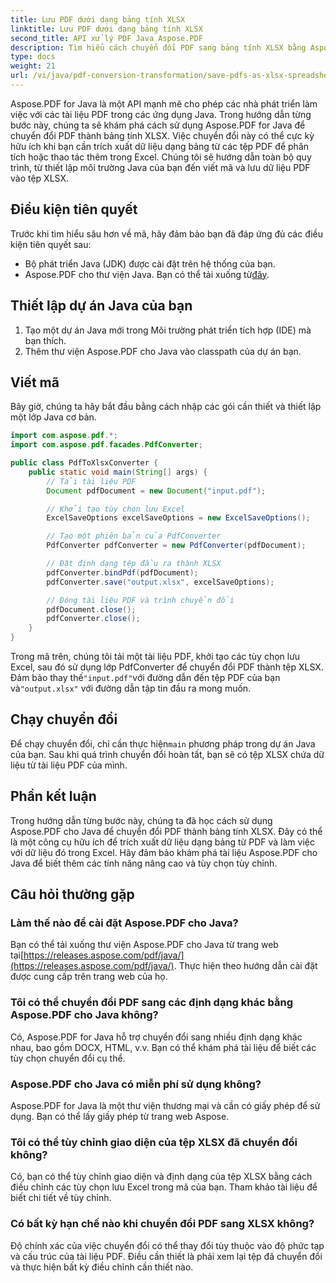 ```yaml
---
title: Lưu PDF dưới dạng bảng tính XLSX
linktitle: Lưu PDF dưới dạng bảng tính XLSX
second_title: API xử lý PDF Java Aspose.PDF
description: Tìm hiểu cách chuyển đổi PDF sang bảng tính XLSX bằng Aspose.PDF cho Java. Hướng dẫn từng bước để trích xuất và phân tích dữ liệu hiệu quả.
type: docs
weight: 21
url: /vi/java/pdf-conversion-transformation/save-pdfs-as-xlsx-spreadsheets/
---
```


Aspose.PDF for Java là một API mạnh mẽ cho phép các nhà phát triển làm việc với các tài liệu PDF trong các ứng dụng Java. Trong hướng dẫn từng bước này, chúng ta sẽ khám phá cách sử dụng Aspose.PDF for Java để chuyển đổi PDF thành bảng tính XLSX. Việc chuyển đổi này có thể cực kỳ hữu ích khi bạn cần trích xuất dữ liệu dạng bảng từ các tệp PDF để phân tích hoặc thao tác thêm trong Excel. Chúng tôi sẽ hướng dẫn toàn bộ quy trình, từ thiết lập môi trường Java của bạn đến viết mã và lưu dữ liệu PDF vào tệp XLSX.

## Điều kiện tiên quyết

Trước khi tìm hiểu sâu hơn về mã, hãy đảm bảo bạn đã đáp ứng đủ các điều kiện tiên quyết sau:

- Bộ phát triển Java (JDK) được cài đặt trên hệ thống của bạn.
-  Aspose.PDF cho thư viện Java. Bạn có thể tải xuống từ[đây](https://releases.aspose.com/pdf/java/).

## Thiết lập dự án Java của bạn

1. Tạo một dự án Java mới trong Môi trường phát triển tích hợp (IDE) mà bạn thích.
2. Thêm thư viện Aspose.PDF cho Java vào classpath của dự án bạn.

## Viết mã

Bây giờ, chúng ta hãy bắt đầu bằng cách nhập các gói cần thiết và thiết lập một lớp Java cơ bản.

```java
import com.aspose.pdf.*;
import com.aspose.pdf.facades.PdfConverter;

public class PdfToXlsxConverter {
    public static void main(String[] args) {
        // Tải tài liệu PDF
        Document pdfDocument = new Document("input.pdf");

        // Khởi tạo tùy chọn lưu Excel
        ExcelSaveOptions excelSaveOptions = new ExcelSaveOptions();

        // Tạo một phiên bản của PdfConverter
        PdfConverter pdfConverter = new PdfConverter(pdfDocument);

        // Đặt định dạng tệp đầu ra thành XLSX
        pdfConverter.bindPdf(pdfDocument);
        pdfConverter.save("output.xlsx", excelSaveOptions);

        // Đóng tài liệu PDF và trình chuyển đổi
        pdfDocument.close();
        pdfConverter.close();
    }
}
```

 Trong mã trên, chúng tôi tải một tài liệu PDF, khởi tạo các tùy chọn lưu Excel, sau đó sử dụng lớp PdfConverter để chuyển đổi PDF thành tệp XLSX. Đảm bảo thay thế`"input.pdf"`với đường dẫn đến tệp PDF của bạn và`"output.xlsx"` với đường dẫn tập tin đầu ra mong muốn.

## Chạy chuyển đổi

 Để chạy chuyển đổi, chỉ cần thực hiện`main` phương pháp trong dự án Java của bạn. Sau khi quá trình chuyển đổi hoàn tất, bạn sẽ có tệp XLSX chứa dữ liệu từ tài liệu PDF của mình.

## Phần kết luận

Trong hướng dẫn từng bước này, chúng ta đã học cách sử dụng Aspose.PDF cho Java để chuyển đổi PDF thành bảng tính XLSX. Đây có thể là một công cụ hữu ích để trích xuất dữ liệu dạng bảng từ PDF và làm việc với dữ liệu đó trong Excel. Hãy đảm bảo khám phá tài liệu Aspose.PDF cho Java để biết thêm các tính năng nâng cao và tùy chọn tùy chỉnh.

## Câu hỏi thường gặp

### Làm thế nào để cài đặt Aspose.PDF cho Java?

 Bạn có thể tải xuống thư viện Aspose.PDF cho Java từ trang web tại[https://releases.aspose.com/pdf/java/](https://releases.aspose.com/pdf/java/). Thực hiện theo hướng dẫn cài đặt được cung cấp trên trang web của họ.

### Tôi có thể chuyển đổi PDF sang các định dạng khác bằng Aspose.PDF cho Java không?

Có, Aspose.PDF for Java hỗ trợ chuyển đổi sang nhiều định dạng khác nhau, bao gồm DOCX, HTML, v.v. Bạn có thể khám phá tài liệu để biết các tùy chọn chuyển đổi cụ thể.

### Aspose.PDF cho Java có miễn phí sử dụng không?

Aspose.PDF for Java là một thư viện thương mại và cần có giấy phép để sử dụng. Bạn có thể lấy giấy phép từ trang web Aspose.

### Tôi có thể tùy chỉnh giao diện của tệp XLSX đã chuyển đổi không?

Có, bạn có thể tùy chỉnh giao diện và định dạng của tệp XLSX bằng cách điều chỉnh các tùy chọn lưu Excel trong mã của bạn. Tham khảo tài liệu để biết chi tiết về tùy chỉnh.

### Có bất kỳ hạn chế nào khi chuyển đổi PDF sang XLSX không?

Độ chính xác của việc chuyển đổi có thể thay đổi tùy thuộc vào độ phức tạp và cấu trúc của tài liệu PDF. Điều cần thiết là phải xem lại tệp đã chuyển đổi và thực hiện bất kỳ điều chỉnh cần thiết nào.